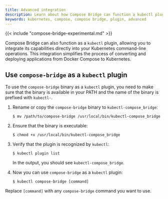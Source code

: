```yaml
---
title: Advanced integration
description: Learn about how Compose Bridge can function a kubectl plugin
keywords: kubernetes, compose, compose bridge, plugin, advanced
---
```


{{< include "compose-bridge-experimental.md" >}}

Compose Bridge can also function as a `kubectl` plugin, allowing you to integrate its capabilities directly into your Kubernetes command-line operations. This integration simplifies the process of converting and deploying applications from Docker Compose to Kubernetes.

## Use `compose-bridge` as a `kubectl` plugin

To use the `compose-bridge` binary as a `kubectl` plugin, you need to make sure that the binary is available in your PATH and the name of the binary is prefixed with `kubectl-`. 

1. Rename or copy the `compose-bridge` binary to `kubectl-compose_bridge`:

    ```console
    $ mv /path/to/compose-bridge /usr/local/bin/kubectl-compose_bridge
    ```

2. Ensure that the binary is executable:
    
    ```console
    $ chmod +x /usr/local/bin/kubectl-compose_bridge
    ```

3. Verify that the plugin is recognized by `kubectl`:

    ```console
    $ kubectl plugin list
    ```

    In the output, you should see `kubectl-compose_bridge`.

4. Now you can use `compose-bridge` as a `kubectl` plugin:

    ```console
   $ kubectl compose-bridge [command]
    ```

Replace `[command]` with any `compose-bridge` command you want to use.
